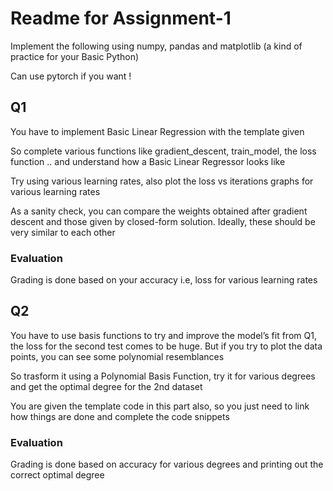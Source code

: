 # Readme for Assignment-1

Implement the following using numpy, pandas and matplotlib (a kind of practice for your Basic Python)

Can use pytorch if you want !

## Q1

You have to implement Basic Linear Regression with the template given

So complete various functions like gradient_descent, train_model, the loss function .. and understand how a Basic Linear Regressor looks like

Try using various learning rates, also plot the loss vs iterations graphs for various learning rates

As a sanity check, you can compare the weights obtained after gradient descent and those given by closed-form
solution. Ideally, these should be very similar to each other

### Evaluation

Grading is done based on your accuracy i.e, loss for various learning rates

## Q2

You have to use basis functions to try and improve the model’s fit from Q1, the loss
for the second test comes to be huge. But if you try to plot the data points, you can see some polynomial resemblances

So trasform it using a Polynomial Basis Function, try it for various degrees and get the optimal degree for the 2nd dataset

You are given the template code in this part also, so you just need to link how things are done and complete the code snippets

### Evaluation

Grading is done based on accuracy for various degrees and printing out the correct optimal degree
